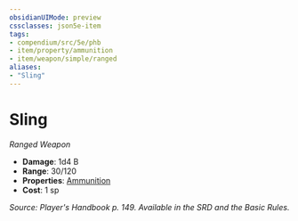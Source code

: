 ```yaml
---
obsidianUIMode: preview
cssclasses: json5e-item
tags:
- compendium/src/5e/phb
- item/property/ammunition
- item/weapon/simple/ranged
aliases: 
- "Sling"
---
```

# Sling
*Ranged Weapon*  

- **Damage**: 1d4 B
- **Range**: 30/120
- **Properties**: [Ammunition](5E2014官方资源/规则/item-properties.md#Ammunition)
- **Cost**: 1 sp

*Source: Player's Handbook p. 149. Available in the SRD and the Basic Rules.*